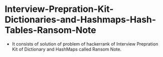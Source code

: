 # Interview-Prepration-Kit-Dictionaries-and-Hashmaps-Hash-Tables-Ransom-Note
- It consists of solution of problem of hackerrank of Interview Prepration Kit of Dictionary and HashMaps called Ransom Note.
